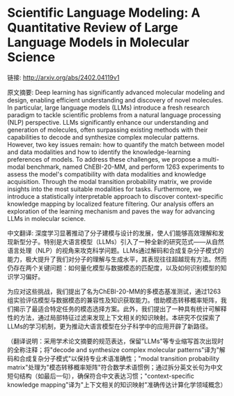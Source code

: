 # Scientific Language Modeling: A Quantitative Review of Large Language Models in Molecular Science

链接: http://arxiv.org/abs/2402.04119v1

原文摘要:
Deep learning has significantly advanced molecular modeling and design,
enabling efficient understanding and discovery of novel molecules. In
particular, large language models (LLMs) introduce a fresh research paradigm to
tackle scientific problems from a natural language processing (NLP)
perspective. LLMs significantly enhance our understanding and generation of
molecules, often surpassing existing methods with their capabilities to decode
and synthesize complex molecular patterns. However, two key issues remain: how
to quantify the match between model and data modalities and how to identify the
knowledge-learning preferences of models. To address these challenges, we
propose a multi-modal benchmark, named ChEBI-20-MM, and perform 1263
experiments to assess the model's compatibility with data modalities and
knowledge acquisition. Through the modal transition probability matrix, we
provide insights into the most suitable modalities for tasks. Furthermore, we
introduce a statistically interpretable approach to discover context-specific
knowledge mapping by localized feature filtering. Our analysis offers an
exploration of the learning mechanism and paves the way for advancing LLMs in
molecular science.

中文翻译:
深度学习显著推动了分子建模与设计的发展，使人们能够高效理解和发现新型分子。特别是大语言模型（LLMs）引入了一种全新的研究范式——从自然语言处理（NLP）的视角来攻克科学问题。LLMs通过解码和合成复杂分子模式的能力，极大提升了我们对分子的理解与生成水平，其表现往往超越现有方法。然而仍存在两个关键问题：如何量化模型与数据模态的匹配度，以及如何识别模型的知识学习偏好。

为应对这些挑战，我们提出了名为ChEBI-20-MM的多模态基准测试，通过1263组实验评估模型与数据模态的兼容性及知识获取能力。借助模态转移概率矩阵，我们揭示了最适合特定任务的模态选择方案。此外，我们提出了一种具有统计可解释性的方法，通过局部特征过滤来发现上下文相关的知识映射。本研究不仅探索了LLMs的学习机制，更为推动大语言模型在分子科学中的应用开辟了新路径。

（翻译说明：采用学术论文摘要的规范表达，保留"LLMs"等专业缩写首次出现时的全称注释；将"decode and synthesize complex molecular patterns"译为"解码和合成复杂分子模式"以保持专业术语准确性；"modal transition probability matrix"处理为"模态转移概率矩阵"符合数学术语惯例；通过拆分英文长句为中文短句结构（如最后一句），确保符合中文表达习惯；"context-specific knowledge mapping"译为"上下文相关的知识映射"准确传达计算化学领域概念）
